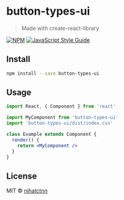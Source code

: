 # button-types-ui

> Made with create-react-library

[![NPM](https://img.shields.io/npm/v/button-types-ui.svg)](https://www.npmjs.com/package/button-types-ui) [![JavaScript Style Guide](https://img.shields.io/badge/code_style-standard-brightgreen.svg)](https://standardjs.com)

## Install

```bash
npm install --save button-types-ui
```

## Usage

```jsx
import React, { Component } from 'react'

import MyComponent from 'button-types-ui'
import 'button-types-ui/dist/index.css'

class Example extends Component {
  render() {
    return <MyComponent />
  }
}
```

## License

MIT © [nihatctnn](https://github.com/nihatctnn)
